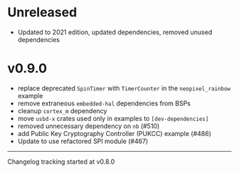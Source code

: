 # Unreleased

- Updated to 2021 edition, updated dependencies, removed unused dependencies

# v0.9.0

- replace deprecated `SpinTimer` with `TimerCounter` in the `neopixel_rainbow` example
- remove extraneous `embedded-hal` dependencies from BSPs
- cleanup `cortex_m` dependency
- move `usbd-x` crates used only in examples to `[dev-dependencies]`
- removed unnecessary dependency on `nb` (#510)
- add Public Key Cryptography Controller (PUKCC) example (#486)
- Update to use refactored SPI module (#467)

---

Changelog tracking started at v0.8.0
